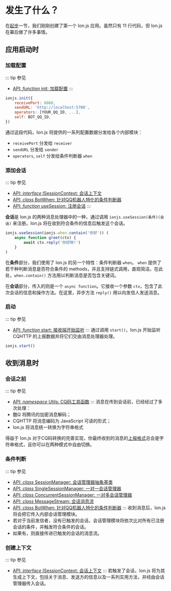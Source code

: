 # 发生了什么？
在[起步](getting-started.html)一节，我们刚刚创建了第一个 Ion.js 应用。虽然只有 11 行代码，但 Ion.js 在幕后做了许多事情。

## 应用启动时

### 加载配置
::: tip 参见
- [API: *function* init: 加载配置](/api/functions.html#init)
:::
```js
ionjs.init({
    receivePort: 8080,
    sendURL: 'http://localhost:5700',
    operators: [YOUR_QQ_ID, ...],
    self: BOT_QQ_ID,
})
```
通过这段代码，Ion.js 将提供的一系列配置数据分发给各个内部模块：
- `receivePort` 分发给 `receiver`
- `sendURL` 分发给 `sender`
- `operators`, `self` 分发给条件判断器 `when`

### 添加会话
::: tip 参见
- [API: *interface* ISessionContext: 会话上下文](/api/intefaces.html#isessioncontext)
- [API: *class* BotWhen: 针对QQ机器人特化的条件判断器](/api/classes.html#botwhen)
- [API: *function* useSession: 注册会话](/api/functions.html#usesession)
:::

**会话**是 Ion.js 的两种消息处理器中的一种，通过调用 `ionjs.useSession(条件)(会话)` 来注册。Ion.js 将在收到符合条件的信息后触发这个会话。
```js
ionjs.useSession(ionjs.when.contain('你好')) (
    async function greet(ctx) {
        await ctx.reply('你好呀!')
    }
)
```
在**条件**部分，我们使用了 Ion.js 的另一个特性：条件判断器 `when`。 `when` 提供了若干种判断消息是否符合条件的 methods，并且支持链式调用，直观简洁。在此处，`when.contain()` 方法用以判断消息是否包含关键词。

在**会话**部分，传入的则是一个 `async function`。它接收一个参数 `ctx`，包含了此次会话的信息和操作方法。在这里，异步方法 `reply()` 用以向发信人发送消息。

### 启动
::: tip 参见
- [API: *function* start: 接收端开始监听](/api/functions.html#start)
:::
通过调用 `start()`，Ion.js 开始监听 CQHTTP 的上报数据并将它们交由消息处理器处理。
```js
ionjs.start()
```

## 收到消息时

### 会话之前
::: tip 参见
- [API: *namespace* Utils: CQ码工具函数](/api/objects.html#utils)
:::
消息在传到会话前，已经经过了多次处理：
- 酷Q 将腾讯的加密消息解码；
- CQHTTP 将消息编码为 JavaScript 可读的形式；
- Ion.js 将消息统一转换为字符串格式

得益于 Ion.js 对于CQ码转换的完善实现，你最终收到的消息的[上报格式](https://cqhttp.cc/docs/4.7/#/Message)总会是字符串格式，且你可以在两种模式中自由切换。

### 条件判断
::: tip 参见
- [API: *class* SessionManager: 会话管理器抽象基类](/api/classes.html#sessionmanager)
- [API: *class* SingleSessionManager: 一对一会话管理器](/api/classes.html#singlesessionmanager)
- [API: *class* ConcurrentSessionManager: 一对多会话管理器](/api/class.html#concurrentsessionmanager)
- [API: *class* MessageStream: 会话消息流](/api/classes.html#messagestream)
- [API: *class* BotWhen: 针对QQ机器人特化的条件判断器](/api/classes.html#botwhen)
:::
收到消息后，Ion.js 将会把它传入内部会话管理模块。
- 若对于当前发信者，没有已触发的会话，会话管理模块将依次比对所有已注册会话的条件，并触发符合条件的会话。
- 如果有，则直接传进已触发的会话的消息流。

### 创建上下文
::: tip 参见
- [API: *interface* ISessionContext: 会话上下文](/api/intefaces.html#isessioncontext)
:::
若触发了会话，Ion.js 将为其生成上下文，包括关于消息、发送方的信息以及一系列实用方法，并经由会话管理器传入会话。

